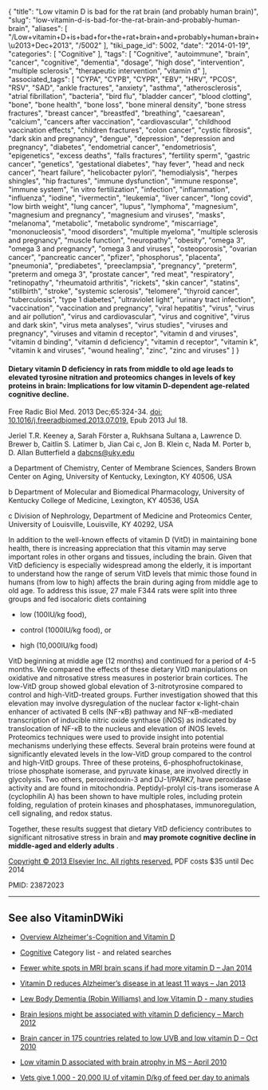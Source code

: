 {
    "title": "Low vitamin D is bad for the rat brain (and probably human brain)",
    "slug": "low-vitamin-d-is-bad-for-the-rat-brain-and-probably-human-brain",
    "aliases": [
        "/Low+vitamin+D+is+bad+for+the+rat+brain+and+probably+human+brain+\u2013+Dec+2013",
        "/5002"
    ],
    "tiki_page_id": 5002,
    "date": "2014-01-19",
    "categories": [
        "Cognitive"
    ],
    "tags": [
        "Cognitive",
        "autoimmune",
        "brain",
        "cancer",
        "cognitive",
        "dementia",
        "dosage",
        "high dose",
        "intervention",
        "multiple sclerosis",
        "therapeutic intervention",
        "vitamin d"
    ],
    "associated_tags": [
        "CYPA",
        "CYPB",
        "CYPR",
        "EBV",
        "HRV",
        "PCOS",
        "RSV",
        "SAD",
        "ankle fractures",
        "anxiety",
        "asthma",
        "atherosclerosis",
        "atrial fibrillation",
        "bacteria",
        "bird flu",
        "bladder cancer",
        "blood clotting",
        "bone",
        "bone health",
        "bone loss",
        "bone mineral density",
        "bone stress fractures",
        "breast cancer",
        "breastfed",
        "breathing",
        "caesarean",
        "calcium",
        "cancers after vaccination",
        "cardiovascular",
        "childhood vaccination effects",
        "children fractures",
        "colon cancer",
        "cystic fibrosis",
        "dark skin and pregnancy",
        "dengue",
        "depression",
        "depression and pregnancy",
        "diabetes",
        "endometrial cancer",
        "endometriosis",
        "epigenetics",
        "excess deaths",
        "falls fractures",
        "fertility sperm",
        "gastric cancer",
        "genetics",
        "gestational diabetes",
        "hay fever",
        "head and neck cancer",
        "heart failure",
        "helicobacter pylori",
        "hemodialysis",
        "herpes shingles",
        "hip fractures",
        "immune dysfunction",
        "immune response",
        "immune system",
        "in vitro fertilization",
        "infection",
        "inflammation",
        "influenza",
        "iodine",
        "ivermectin",
        "leukemia",
        "liver cancer",
        "long covid",
        "low birth weight",
        "lung cancer",
        "lupus",
        "lymphoma",
        "magnesium",
        "magnesium and pregnancy",
        "magnesium and viruses",
        "masks",
        "melanoma",
        "metabolic",
        "metabolic syndrome",
        "miscarriage",
        "mononucleosis",
        "mood disorders",
        "multiple myeloma",
        "multiple sclerosis and pregnancy",
        "muscle function",
        "neuropathy",
        "obesity",
        "omega 3",
        "omega 3 and pregnancy",
        "omega 3 and viruses",
        "osteoporosis",
        "ovarian cancer",
        "pancreatic cancer",
        "pfizer",
        "phosphorus",
        "placenta",
        "pneumonia",
        "prediabetes",
        "preeclampsia",
        "pregnancy",
        "preterm",
        "preterm and omega 3",
        "prostate cancer",
        "red meat",
        "respiratory",
        "retinopathy",
        "rheumatoid arthritis",
        "rickets",
        "skin cancer",
        "statins",
        "stillbirth",
        "stroke",
        "systemic sclerosis",
        "telomere",
        "thyroid cancer",
        "tuberculosis",
        "type 1 diabetes",
        "ultraviolet light",
        "urinary tract infection",
        "vaccination",
        "vaccination and pregnancy",
        "viral hepatitis",
        "virus",
        "virus and air pollution",
        "virus and cardiovascular",
        "virus and cognitive",
        "virus and dark skin",
        "virus meta analyses",
        "virus studies",
        "viruses and pregnancy",
        "viruses and vitamin d receptor",
        "vitamin d and viruses",
        "vitamin d binding",
        "vitamin d deficiency",
        "vitamin d receptor",
        "vitamin k",
        "vitamin k and viruses",
        "wound healing",
        "zinc",
        "zinc and viruses"
    ]
}


#### Dietary vitamin D deficiency in rats from middle to old age leads to elevated tyrosine nitration and proteomics changes in levels of key proteins in brain: Implications for low vitamin D-dependent age-related cognitive decline.

Free Radic Biol Med. 2013 Dec;65:324-34. [doi: 10.1016/j.freeradbiomed.2013.07.019.](https://doi.org/10.1016/j.freeradbiomed.2013.07.019.) Epub 2013 Jul 18.

Jeriel T.R. Keeney a,     Sarah Förster a,     Rukhsana Sultana a,     Lawrence D. Brewer b,    Caitlin S. Latimer b,    Jian Cai c,    Jon B. Klein c,    Nada M. Porter b,    D. Allan Butterfield a dabcns@uky.edu

a Department of Chemistry, Center of Membrane Sciences, Sanders Brown Center on Aging, University of Kentucky, Lexington, KY 40506, USA

b Department of Molecular and Biomedical Pharmacology, University of Kentucky College of Medicine, Lexington, KY 40536, USA

c Division of Nephrology, Department of Medicine and Proteomics Center, University of Louisville, Louisville, KY 40292, USA

In addition to the well-known effects of vitamin D (VitD) in maintaining bone health, there is increasing appreciation that this vitamin may serve important roles in other organs and tissues, including the brain. Given that VitD deficiency is especially widespread among the elderly, it is important to understand how the range of serum VitD levels that mimic those found in humans (from low to high) affects the brain during aging from middle age to old age. To address this issue, 27 male F344 rats were split into three groups and fed isocaloric diets containing 

* low (100IU/kg food), 

* control (1000IU/kg food), or  

* high (10,000IU/kg food) 

VitD beginning at middle age (12 months) and continued for a period of 4-5 months. We compared the effects of these dietary VitD manipulations on oxidative and nitrosative stress measures in posterior brain cortices. The low-VitD group showed global elevation of 3-nitrotyrosine compared to control and high-VitD-treated groups. Further investigation showed that this elevation may involve dysregulation of the nuclear factor κ-light-chain enhancer of activated B cells (NF-κB) pathway and NF-κB-mediated transcription of inducible nitric oxide synthase (iNOS) as indicated by translocation of NF-κB to the nucleus and elevation of iNOS levels. Proteomics techniques were used to provide insight into potential mechanisms underlying these effects. Several brain proteins were found at significantly elevated levels in the low-VitD group compared to the control and high-VitD groups. Three of these proteins, 6-phosphofructokinase, triose phosphate isomerase, and pyruvate kinase, are involved directly in glycolysis. Two others, peroxiredoxin-3 and DJ-1/PARK7, have peroxidase activity and are found in mitochondria. Peptidyl-prolyl cis-trans isomerase A (cyclophilin A) has been shown to have multiple roles, including protein folding, regulation of protein kinases and phosphatases, immunoregulation, cell signaling, and redox status. 

Together, these results suggest that dietary VitD deficiency contributes to significant nitrosative stress in brain and  **may promote cognitive decline in middle-aged and elderly adults** .

[Copyright © 2013 Elsevier Inc. All rights reserved.](http://www.sciencedirect.com/science/article/pii/S089158491300350X%20)  PDF costs $35 until Dec 2014

PMID:     23872023

---

## See also VitaminDWiki

* [Overview Alzheimer's-Cognition and Vitamin D](/tags/overview-alzheimers-cognition-and-vitamin-d.html)

* [Cognitive](/tags/cognitive.html) Category list - and related searches

* [Fewer white spots in MRI brain scans if had more vitamin D – Jan 2014](/posts/fewer-white-spots-in-mri-brain-scans-if-had-more-vitamin-d)

* [Vitamin D reduces Alzheimer’s disease in at least 11 ways – Jan 2013](/posts/vitamin-d-reduces-alzheimers-disease-in-at-least-11-ways)

* [Lew Body Dementia (Robin Williams) and low Vitamin D - many studies](/tags/lew-body-dementia-robin-williams-and-low-vitamin-d-many-studies.html)

* [Brain lesions might be associated with vitamin D deficiency – March 2012](/tags/brain-lesions-might-be-associated-with-vitamin-d-deficiency-march-2012.html)

* [Brain cancer in 175 countries related to low UVB and low vitamin D – Oct 2010](/tags/brain-cancer-in-175-countries-related-to-low-uvb-and-low-vitamin-d-oct-2010.html)

* [Low vitamin D associated with brain atrophy in MS – April 2010](/tags/low-vitamin-d-associated-with-brain-atrophy-in-ms-april-2010.html)

* [Vets give 1,000 - 20,000 IU of vitamin D/kg of feed per day to animals](/tags/vets-give-1000-20000-iu-of-vitamin-dkg-of-feed-per-day-to-animals.html)